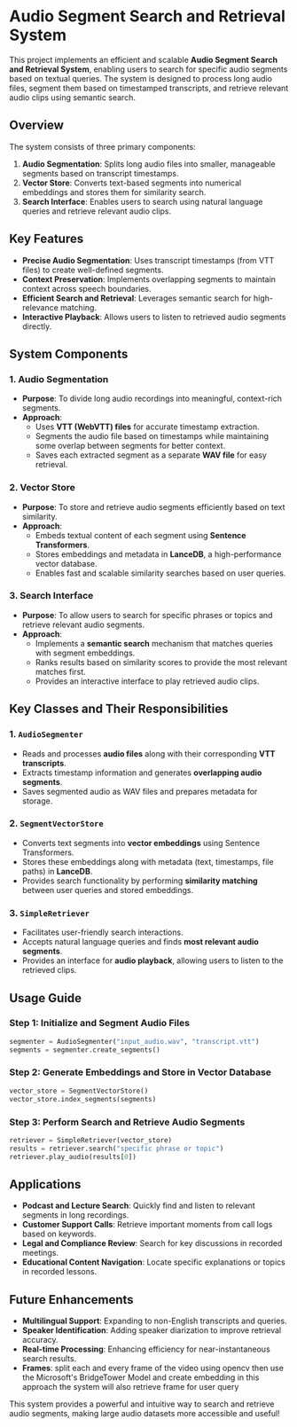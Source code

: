# Audio Segment Search and Retrieval System

This project implements an efficient and scalable **Audio Segment Search and Retrieval System**, enabling users to search for specific audio segments based on textual queries. The system is designed to process long audio files, segment them based on timestamped transcripts, and retrieve relevant audio clips using semantic search.

## Overview

The system consists of three primary components:

1. **Audio Segmentation**: Splits long audio files into smaller, manageable segments based on transcript timestamps.
2. **Vector Store**: Converts text-based segments into numerical embeddings and stores them for similarity search.
3. **Search Interface**: Enables users to search using natural language queries and retrieve relevant audio clips.

## Key Features

- **Precise Audio Segmentation**: Uses transcript timestamps (from VTT files) to create well-defined segments.
- **Context Preservation**: Implements overlapping segments to maintain context across speech boundaries.
- **Efficient Search and Retrieval**: Leverages semantic search for high-relevance matching.
- **Interactive Playback**: Allows users to listen to retrieved audio segments directly.

## System Components

### 1. Audio Segmentation
- **Purpose**: To divide long audio recordings into meaningful, context-rich segments.
- **Approach**:
  - Uses **VTT (WebVTT) files** for accurate timestamp extraction.
  - Segments the audio file based on timestamps while maintaining some overlap between segments for better context.
  - Saves each extracted segment as a separate **WAV file** for easy retrieval.

### 2. Vector Store
- **Purpose**: To store and retrieve audio segments efficiently based on text similarity.
- **Approach**:
  - Embeds textual content of each segment using **Sentence Transformers**.
  - Stores embeddings and metadata in **LanceDB**, a high-performance vector database.
  - Enables fast and scalable similarity searches based on user queries.

### 3. Search Interface
- **Purpose**: To allow users to search for specific phrases or topics and retrieve relevant audio segments.
- **Approach**:
  - Implements a **semantic search** mechanism that matches queries with segment embeddings.
  - Ranks results based on similarity scores to provide the most relevant matches first.
  - Provides an interactive interface to play retrieved audio clips.

## Key Classes and Their Responsibilities

### 1. `AudioSegmenter`
- Reads and processes **audio files** along with their corresponding **VTT transcripts**.
- Extracts timestamp information and generates **overlapping audio segments**.
- Saves segmented audio as WAV files and prepares metadata for storage.

### 2. `SegmentVectorStore`
- Converts text segments into **vector embeddings** using Sentence Transformers.
- Stores these embeddings along with metadata (text, timestamps, file paths) in **LanceDB**.
- Provides search functionality by performing **similarity matching** between user queries and stored embeddings.

### 3. `SimpleRetriever`
- Facilitates user-friendly search interactions.
- Accepts natural language queries and finds **most relevant audio segments**.
- Provides an interface for **audio playback**, allowing users to listen to the retrieved clips.

## Usage Guide

### Step 1: Initialize and Segment Audio Files
```python
segmenter = AudioSegmenter("input_audio.wav", "transcript.vtt")
segments = segmenter.create_segments()
```

### Step 2: Generate Embeddings and Store in Vector Database
```python
vector_store = SegmentVectorStore()
vector_store.index_segments(segments)
```

### Step 3: Perform Search and Retrieve Audio Segments
```python
retriever = SimpleRetriever(vector_store)
results = retriever.search("specific phrase or topic")
retriever.play_audio(results[0])
```

## Applications

- **Podcast and Lecture Search**: Quickly find and listen to relevant segments in long recordings.
- **Customer Support Calls**: Retrieve important moments from call logs based on keywords.
- **Legal and Compliance Review**: Search for key discussions in recorded meetings.
- **Educational Content Navigation**: Locate specific explanations or topics in recorded lessons.

## Future Enhancements
- **Multilingual Support**: Expanding to non-English transcripts and queries.
- **Speaker Identification**: Adding speaker diarization to improve retrieval accuracy.
- **Real-time Processing**: Enhancing efficiency for near-instantaneous search results.
- **Frames**: split each and every frame of the video using opencv then use the Microsoft's BridgeTower Model and create embedding  in this approach the system will also retrieve frame for user query

This system provides a powerful and intuitive way to search and retrieve audio segments, making large audio datasets more accessible and useful!

